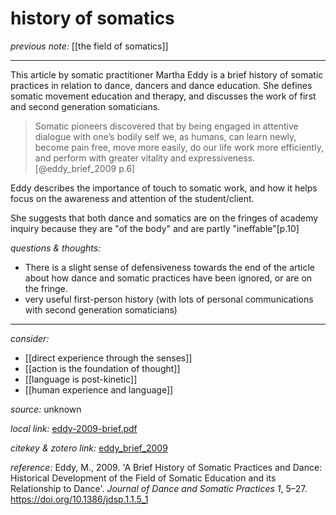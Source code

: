# history of somatics

_previous note:_  [[the field of somatics]]

---

This article by somatic practitioner Martha Eddy is a brief history of somatic practices in relation to dance, dancers and dance education. She defines somatic movement education and therapy, and discusses the work of first and second generation somaticians. 

>Somatic pioneers discovered that by being engaged in attentive dialogue with one’s bodily self we, as humans, can learn newly, become pain free, move more easily, do our life work more efficiently, and perform with greater vitality and expressiveness.[@eddy_brief_2009 p.6]

Eddy describes the importance of touch to somatic work, and how it helps focus on the awareness and attention of the student/client. 

She suggests that both dance and somatics are on the fringes of academy inquiry because they are "of the body" and are partly "ineffable"[p.10]


_questions & thoughts:_

- There is a slight sense of defensiveness towards the end of the article about how dance and somatic practices have been ignored, or are on the fringe.
- very useful first-person history (with lots of personal communications with second generation somaticians)

--- 

_consider:_ 

- [[direct experience through the senses]]
- [[action is the foundation of thought]]
- [[language is post-kinetic]]
- [[human experience and language]]


_source:_ unknown

_local link:_ [eddy-2009-brief.pdf](hook://file/ldd5F2AL4?p=RHJvcGJveC9iaWJsaW9ncmFwaHkgcGRmcw==&n=eddy-2009-brief.pdf)

_citekey & zotero link:_ [eddy_brief_2009](zotero://select/items/1_Q9IXBHX6)

_reference:_ Eddy, M., 2009. 'A Brief History of Somatic Practices and Dance: Historical Development of the Field of Somatic Education and its Relationship to Dance'. _Journal of Dance and Somatic Practices 1_, 5–27. <https://doi.org/10.1386/jdsp.1.1.5_1>


